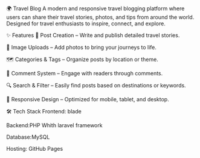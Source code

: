 🌍 Travel Blog
A modern and responsive travel blogging platform where users can share their travel stories, photos, and tips from around the world. Designed for travel enthusiasts to inspire, connect, and explore.

✨ Features
📝 Post Creation – Write and publish detailed travel stories.

📸 Image Uploads – Add photos to bring your journeys to life.

🗺 Categories & Tags – Organize posts by location or theme.

💬 Comment System – Engage with readers through comments.

🔍 Search & Filter – Easily find posts based on destinations or keywords.

📱 Responsive Design – Optimized for mobile, tablet, and desktop.

🛠 Tech Stack
Frontend: blade 

Backend:PHP Whith laravel framework

Database:MySQL 

Hosting: GitHub Pages 
